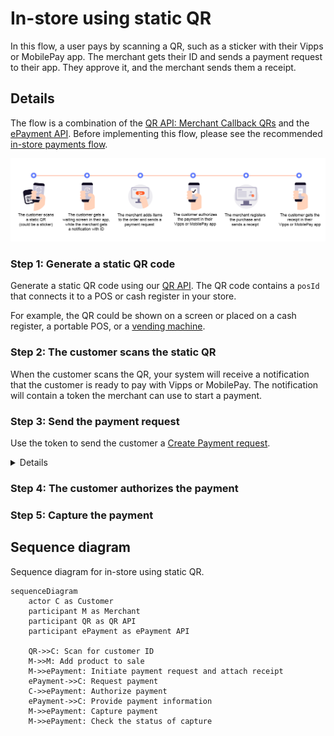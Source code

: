 <!-- START_METADATA
---
title: In-store using static QR flow
sidebar_label: In-store using static QR
sidebar_position: 40
hide_table_of_contents: false
pagination_next: null
pagination_prev: null
---

import AUTHORIZEPAYMENT from '../_common/_customer_authorizes_epayment.md'
import FULLCAPTURE from '../_common/_full_capture.md'
END_METADATA -->

# In-store using static QR

In this flow, a user pays by scanning a QR, such as a sticker with their Vipps or MobilePay app. The merchant gets their ID and sends a payment request to their app. They approve it, and the merchant sends them a receipt.

## Details

The flow is a combination of the
[QR API: Merchant Callback QRs](https://developer.vippsmobilepay.com/docs/APIs/qr-api/vipps-qr-api#merchant-callback-qr-codes)
and the
[ePayment API](https://developer.vippsmobilepay.com/docs/APIs/epayment-api).
Before implementing this flow, please see the recommended [in-store payments flow](../in-store/README.md).

![User scans QR. Merchant gets ID and sends payment. User pays and gets receipt.](images/static_qr_at_pos.png)

### Step 1: Generate a static QR code

Generate a static QR code using our
[QR API](https://developer.vippsmobilepay.com/docs/APIs/qr-api/vipps-qr-api/#merchant-callback-qr-codes).
The QR code contains a `posId` that connects it to a POS or cash register in your store.

For example, the QR could be shown on a screen or placed on a cash register, a portable POS, or a
[vending machine](../vending-machines/qr-direct-to-payment-in-app.md).

### Step 2: The customer scans the static QR

When the customer scans the QR, your system will receive a notification that the customer is ready to pay with Vipps or MobilePay.
The notification will contain a token the merchant can use to start a payment.

### Step 3: Send the payment request

Use the token to send the customer a
[Create Payment request](https://developer.vippsmobilepay.com/api/epayment/#tag/CreatePayments/operation/createPayment).

<details>
<summary>Details</summary>
<div>

Specify `"customerInteraction": "CUSTOMER_PRESENT"` and `"userFlow": "WEB_REDIRECT"` to redirect user to the app.

Here is an example HTTP POST:

[`POST:/epayment/v1/payments`](https://developer.vippsmobilepay.com/api/epayment#tag/CreatePayments/operation/createPayment)

```json
{
  "amount": {
    "value": 10000,
    "currency": "NOK"
  },
  "paymentMethod": {
    "type": "WALLET"
  },
  "customer": {
    "personalQr": "personalQr_string"
  },
  "receipt":{
    "orderLines": [
      {
        "name": "socks",
        "id": "line_item_1",
        "totalAmount": 10000,
        "totalAmountExcludingTax": 8000,
        "totalTaxAmount": 2000,
        "taxPercentage": 25,
        "unitInfo": {
          "unitPrice": 4000,
          "quantity": "2",
          "quantityUnit": "PCS"
        },
      },
    ],
    "bottomLine": {
      "currency": "NOK",
      "posId": "pos_122"
    },
   "receiptNumber": "0527013501"
  },
  "reference": 2486791679658155992,
  "userFlow": "WEB_REDIRECT",
  "returnUrl": "http://example.com/redirect?reference=2486791679658155992",
  "paymentDescription": "Purchase of socks"
}

```

</div>
</details>

### Step 4: The customer authorizes the payment

<AUTHORIZEPAYMENT />

### Step 5: Capture the payment

<FULLCAPTURE />

## Sequence diagram

Sequence diagram for in-store using static QR.

``` mermaid
sequenceDiagram
    actor C as Customer
    participant M as Merchant
    participant QR as QR API
    participant ePayment as ePayment API

    QR->>C: Scan for customer ID
    M->>M: Add product to sale
    M->>ePayment: Initiate payment request and attach receipt
    ePayment->>C: Request payment
    C->>ePayment: Authorize payment
    ePayment->>C: Provide payment information
    M->>ePayment: Capture payment
    M->>ePayment: Check the status of capture
```
